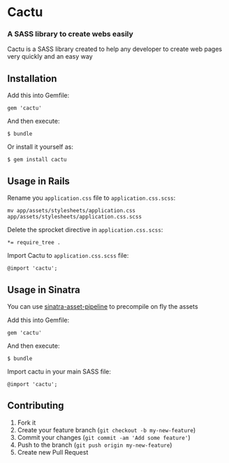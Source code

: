 # Cactu

### A SASS library to create webs easily

Cactu is a SASS library created to help any developer to create web pages
very quickly and an easy way

## Installation

Add this into Gemfile:

    gem 'cactu'

And then execute:

    $ bundle

Or install it yourself as:

    $ gem install cactu

## Usage in Rails

Rename you `application.css` file to `application.css.scss`:

    mv app/assets/stylesheets/application.css app/assets/stylesheets/application.css.scss

Delete the sprocket directive in `application.css.scss`:

    *= require_tree .

Import Cactu to `application.css.scss` file:

    @import 'cactu';

## Usage in Sinatra

You can use [sinatra-asset-pipeline](http://github.com/kalasjocke/sinatra-asset-pipeline)
to precompile on fly the assets

Add this into Gemfile:

    gem 'cactu'

And then execute:

    $ bundle

Import cactu in your main SASS file:

    @import 'cactu';

## Contributing

1. Fork it
2. Create your feature branch (`git checkout -b my-new-feature`)
3. Commit your changes (`git commit -am 'Add some feature'`)
4. Push to the branch (`git push origin my-new-feature`)
5. Create new Pull Request
